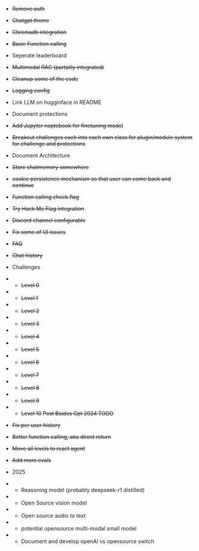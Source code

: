 * ~~Remove auth~~
* ~~Chatgpt theme~~
* ~~Chromadb integration~~
* ~~Basic Function calling~~
* Seperate leaderboard
* ~~Multimodal RAG (partailly integrated)~~
* ~~Cleanup some of the code~~
* ~~Logging config~~
* Link LLM on hugginface in README
* Document protections
* ~~Add Jupyter noptebook for finetuning model~~
* ~~Breakout challenges each into each own class for plugin/module system for challenge and protections~~
* Document Architecture
* ~~Store chatmemory somewhere~~
* ~~cookie persistence mechanism so that user can come back and continue~~
* ~~Function calling check flag~~
* ~~Try Hack Me Flag integration~~
* ~~Discord channel configurable~~
* ~~Fix some of UI issues~~
* ~~FAQ~~
* ~~Chat history~~

* Challenges
* * ~~Level 0~~
* * ~~Level 1~~
* * ~~Level 2~~
* * ~~Level 3~~
* * ~~Level 4~~
* * ~~Level 5~~
* * ~~Level 6~~
* * ~~Level 7~~
* * ~~Level 8~~
* * ~~Level 9~~
* * ~~Level 10~~
~~Post Bsides Cpt 2024 TODO~~
* ~~Fix per user history~~
* ~~Better function calling, aka direct return~~
* ~~Move all levels to react agent~~

* ~~Add more evals~~
* 2025
* * Reasoning model (probably deepseek-r1 distilled)
* * Open Source vision model
* * Open source audio to text
* * potential opensource multi-modal small model
* * Document and develop openAI vs opensource switch
